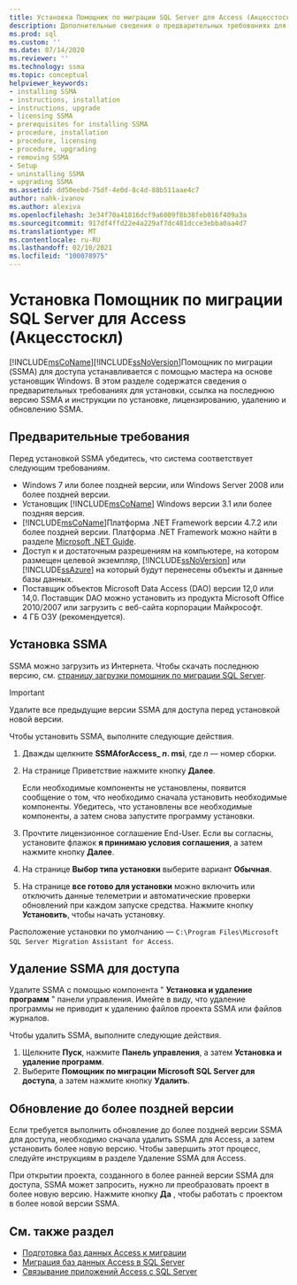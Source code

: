 ```yaml
---
title: Установка Помощник по миграции SQL Server для Access (Акцесстоскл) | Документация Майкрософт
description: Дополнительные сведения о предварительных требованиях для установки Помощник по миграции SQL Server (SSMA) для Access и установке, лицензировании, обновлении и удалении.
ms.prod: sql
ms.custom: ''
ms.date: 07/14/2020
ms.reviewer: ''
ms.technology: ssma
ms.topic: conceptual
helpviewer_keywords:
- installing SSMA
- instructions, installation
- instructions, upgrade
- licensing SSMA
- prerequisites for installing SSMA
- procedure, installation
- procedure, licensing
- procedure, upgrading
- removing SSMA
- Setup
- uninstalling SSMA
- upgrading SSMA
ms.assetid: dd50eebd-75df-4e0d-8c4d-88b511aae4c7
author: nahk-ivanov
ms.author: alexiva
ms.openlocfilehash: 3e34f70a41816dcf9a6009f8b38feb016f409a3a
ms.sourcegitcommit: 917df4ffd22e4a229af7dc481dcce3ebba0aa4d7
ms.translationtype: MT
ms.contentlocale: ru-RU
ms.lasthandoff: 02/10/2021
ms.locfileid: "100078975"
---
```

# <a name="installing-sql-server-migration-assistant-for-access-accesstosql"></a>Установка Помощник по миграции SQL Server для Access (Акцесстоскл)

[!INCLUDE[msCoName](../../includes/msconame_md.md)][!INCLUDE[ssNoVersion](../../includes/ssnoversion-md.md)]Помощник по миграции (SSMA) для доступа устанавливается с помощью мастера на основе установщик Windows. В этом разделе содержатся сведения о предварительных требованиях для установки, ссылка на последнюю версию SSMA и инструкции по установке, лицензированию, удалению и обновлению SSMA.

## <a name="prerequisites"></a>Предварительные требования

Перед установкой SSMA убедитесь, что система соответствует следующим требованиям.

- Windows 7 или более поздней версии, или Windows Server 2008 или более поздней версии.
- Установщик [!INCLUDE[msCoName](../../includes/msconame_md.md)] Windows версии 3.1 или более поздняя версия.
- [!INCLUDE[msCoName](../../includes/msconame_md.md)]Платформа .NET Framework версии 4.7.2 или более поздней версии. Платформа .NET Framework можно найти в разделе [Microsoft .NET Guide](/dotnet/framework/).
- Доступ к и достаточным разрешениям на компьютере, на котором размещен целевой экземпляр, [!INCLUDE[ssNoVersion](../../includes/ssnoversion-md.md)] или [!INCLUDE[ssAzure](../../includes/ssazure_md.md)] на который будут перенесены объекты и данные базы данных.
- Поставщик объектов Microsoft Data Access (DAO) версии 12,0 или 14,0. Поставщик DAO можно установить из продукта Microsoft Office 2010/2007 или загрузить с веб-сайта корпорации Майкрософт.
- 4 ГБ ОЗУ (рекомендуется).

## <a name="installing-ssma"></a>Установка SSMA

SSMA можно загрузить из Интернета. Чтобы скачать последнюю версию, см. [страницу загрузки помощник по миграции SQL Server](https://aka.ms/ssmaforaccess).

> [!IMPORTANT]
> Удалите все предыдущие версии SSMA для доступа перед установкой новой версии.

Чтобы установить SSMA, выполните следующие действия.
  
1. Дважды щелкните **SSMAforAccess_ *n*. msi**, где *n* — номер сборки.
2. На странице Приветствие нажмите кнопку **Далее**.

   Если необходимые компоненты не установлены, появится сообщение о том, что необходимо сначала установить необходимые компоненты. Убедитесь, что установлены все необходимые компоненты, а затем снова запустите программу установки.

3. Прочтите лицензионное соглашение End-User. Если вы согласны, установите флажок **я принимаю условия соглашения**, а затем нажмите кнопку **Далее**.
4. На странице **Выбор типа установки** выберите вариант **Обычная**.
5. На странице **все готово для установки** можно включить или отключить данные телеметрии и автоматические проверки обновлений при каждом запуске средства. Нажмите кнопку **Установить**, чтобы начать установку.
  
Расположение установки по умолчанию — `C:\Program Files\Microsoft SQL Server Migration Assistant for Access`.

## <a name="uninstalling-ssma-for-access"></a>Удаление SSMA для доступа

Удалите SSMA с помощью компонента " **Установка и удаление программ** " панели управления. Имейте в виду, что удаление программы не приводит к удалению файлов проекта SSMA или файлов журналов.

Чтобы удалить SSMA, выполните следующие действия.

1. Щелкните **Пуск**, нажмите **Панель управления**, а затем **Установка и удаление программ**.
2. Выберите **Помощник по миграции Microsoft SQL Server для доступа**, а затем нажмите кнопку **Удалить**.

## <a name="upgrading-to-a-later-version"></a>Обновление до более поздней версии

Если требуется выполнить обновление до более поздней версии SSMA для доступа, необходимо сначала удалить SSMA для Access, а затем установить более новую версию. Чтобы завершить этот процесс, следуйте инструкциям в разделе Удаление SSMA для Access.

При открытии проекта, созданного в более ранней версии SSMA для доступа, SSMA может запросить, нужно ли преобразовать проект в более новую версию. Нажмите кнопку **Да** , чтобы работать с проектом в более новой версии SSMA.

## <a name="see-also"></a>См. также раздел

- [Подготовка баз данных Access к миграции](preparing-access-databases-for-migration-accesstosql.md)
- [Миграция баз данных Access в SQL Server](migrating-access-databases-to-sql-server-azure-sql-db-accesstosql.md)
- [Связывание приложений Access с SQL Server](linking-access-applications-to-sql-server-azure-sql-db-accesstosql.md)